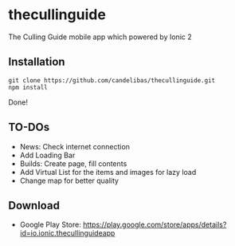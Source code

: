 # thecullinguide
The Culling Guide mobile app which powered by Ionic 2

## Installation

    git clone https://github.com/candelibas/thecullinguide.git
    npm install
  
Done!

## TO-DOs
* News: Check internet connection
* Add Loading Bar
* Builds: Create page, fill contents
* Add Virtual List for the items and images for lazy load
* Change map for better quality

## Download
* Google Play Store: https://play.google.com/store/apps/details?id=io.ionic.thecullinguideapp